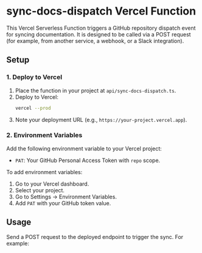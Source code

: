 # sync-docs-dispatch Vercel Function

This Vercel Serverless Function triggers a GitHub repository dispatch event for syncing documentation. It is designed to be called via a POST request (for example, from another service, a webhook, or a Slack integration).

## Setup

### 1. Deploy to Vercel

1. Place the function in your project at `api/sync-docs-dispatch.ts`.
2. Deploy to Vercel:
   ```bash
   vercel --prod
   ```
3. Note your deployment URL (e.g., `https://your-project.vercel.app`).

### 2. Environment Variables

Add the following environment variable to your Vercel project:

- `PAT`: Your GitHub Personal Access Token with `repo` scope.

To add environment variables:

1. Go to your Vercel dashboard.
2. Select your project.
3. Go to Settings → Environment Variables.
4. Add `PAT` with your GitHub token value.

## Usage

Send a POST request to the deployed endpoint to trigger the sync. For example:
